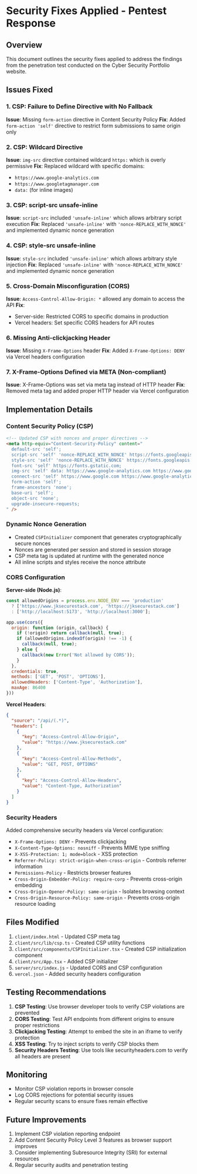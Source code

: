 # Security Fixes Applied - Pentest Response

## Overview
This document outlines the security fixes applied to address the findings from the penetration test conducted on the Cyber Security Portfolio website.

## Issues Fixed

### 1. CSP: Failure to Define Directive with No Fallback
**Issue**: Missing `form-action` directive in Content Security Policy
**Fix**: Added `form-action 'self'` directive to restrict form submissions to same origin only

### 2. CSP: Wildcard Directive
**Issue**: `img-src` directive contained wildcard `https:` which is overly permissive
**Fix**: Replaced wildcard with specific domains:
- `https://www.google-analytics.com`
- `https://www.googletagmanager.com`
- `data:` (for inline images)

### 3. CSP: script-src unsafe-inline
**Issue**: `script-src` included `'unsafe-inline'` which allows arbitrary script execution
**Fix**: Replaced `'unsafe-inline'` with `'nonce-REPLACE_WITH_NONCE'` and implemented dynamic nonce generation

### 4. CSP: style-src unsafe-inline
**Issue**: `style-src` included `'unsafe-inline'` which allows arbitrary style injection
**Fix**: Replaced `'unsafe-inline'` with `'nonce-REPLACE_WITH_NONCE'` and implemented dynamic nonce generation

### 5. Cross-Domain Misconfiguration (CORS)
**Issue**: `Access-Control-Allow-Origin: *` allowed any domain to access the API
**Fix**: 
- Server-side: Restricted CORS to specific domains in production
- Vercel headers: Set specific CORS headers for API routes

### 6. Missing Anti-clickjacking Header
**Issue**: Missing `X-Frame-Options` header
**Fix**: Added `X-Frame-Options: DENY` via Vercel headers configuration

### 7. X-Frame-Options Defined via META (Non-compliant)
**Issue**: X-Frame-Options was set via meta tag instead of HTTP header
**Fix**: Removed meta tag and added proper HTTP header via Vercel configuration

## Implementation Details

### Content Security Policy (CSP)
```html
<!-- Updated CSP with nonces and proper directives -->
<meta http-equiv="Content-Security-Policy" content="
  default-src 'self'; 
  script-src 'self' 'nonce-REPLACE_WITH_NONCE' https://fonts.googleapis.com https://fonts.gstatic.com https://www.google.com https://www.gstatic.com https://www.googletagmanager.com https://www.google-analytics.com; 
  style-src 'self' 'nonce-REPLACE_WITH_NONCE' https://fonts.googleapis.com; 
  font-src 'self' https://fonts.gstatic.com; 
  img-src 'self' data: https://www.google-analytics.com https://www.googletagmanager.com; 
  connect-src 'self' https://www.google.com https://www.google-analytics.com https://www.googletagmanager.com; 
  form-action 'self'; 
  frame-ancestors 'none'; 
  base-uri 'self'; 
  object-src 'none'; 
  upgrade-insecure-requests;
" />
```

### Dynamic Nonce Generation
- Created `CSPInitializer` component that generates cryptographically secure nonces
- Nonces are generated per session and stored in session storage
- CSP meta tag is updated at runtime with the generated nonce
- All inline scripts and styles receive the nonce attribute

### CORS Configuration
**Server-side (Node.js)**:
```javascript
const allowedOrigins = process.env.NODE_ENV === 'production' 
  ? ['https://www.jksecurestack.com', 'https://jksecurestack.com']
  : ['http://localhost:5173', 'http://localhost:3000'];

app.use(cors({
  origin: function (origin, callback) {
    if (!origin) return callback(null, true);
    if (allowedOrigins.indexOf(origin) !== -1) {
      callback(null, true);
    } else {
      callback(new Error('Not allowed by CORS'));
    }
  },
  credentials: true,
  methods: ['GET', 'POST', 'OPTIONS'],
  allowedHeaders: ['Content-Type', 'Authorization'],
  maxAge: 86400
}))
```

**Vercel Headers**:
```json
{
  "source": "/api/(.*)",
  "headers": [
    {
      "key": "Access-Control-Allow-Origin",
      "value": "https://www.jksecurestack.com"
    },
    {
      "key": "Access-Control-Allow-Methods",
      "value": "GET, POST, OPTIONS"
    },
    {
      "key": "Access-Control-Allow-Headers",
      "value": "Content-Type, Authorization"
    }
  ]
}
```

### Security Headers
Added comprehensive security headers via Vercel configuration:
- `X-Frame-Options: DENY` - Prevents clickjacking
- `X-Content-Type-Options: nosniff` - Prevents MIME type sniffing
- `X-XSS-Protection: 1; mode=block` - XSS protection
- `Referrer-Policy: strict-origin-when-cross-origin` - Controls referrer information
- `Permissions-Policy` - Restricts browser features
- `Cross-Origin-Embedder-Policy: require-corp` - Prevents cross-origin embedding
- `Cross-Origin-Opener-Policy: same-origin` - Isolates browsing context
- `Cross-Origin-Resource-Policy: same-origin` - Prevents cross-origin resource loading

## Files Modified

1. `client/index.html` - Updated CSP meta tag
2. `client/src/lib/csp.ts` - Created CSP utility functions
3. `client/src/components/CSPInitializer.tsx` - Created CSP initialization component
4. `client/src/App.tsx` - Added CSP initializer
5. `server/src/index.js` - Updated CORS and CSP configuration
6. `vercel.json` - Added security headers configuration

## Testing Recommendations

1. **CSP Testing**: Use browser developer tools to verify CSP violations are prevented
2. **CORS Testing**: Test API endpoints from different origins to ensure proper restrictions
3. **Clickjacking Testing**: Attempt to embed the site in an iframe to verify protection
4. **XSS Testing**: Try to inject scripts to verify CSP blocks them
5. **Security Headers Testing**: Use tools like securityheaders.com to verify all headers are present

## Monitoring

- Monitor CSP violation reports in browser console
- Log CORS rejections for potential security issues
- Regular security scans to ensure fixes remain effective

## Future Improvements

1. Implement CSP violation reporting endpoint
2. Add Content Security Policy Level 3 features as browser support improves
3. Consider implementing Subresource Integrity (SRI) for external resources
4. Regular security audits and penetration testing 